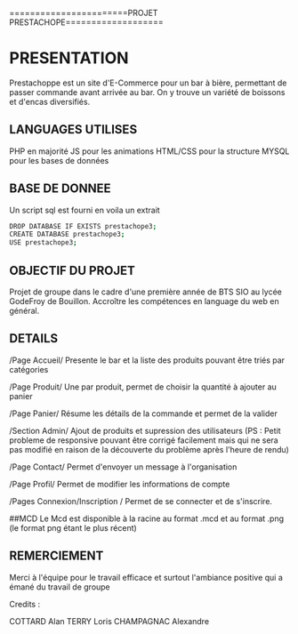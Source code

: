 =======================PROJET PRESTACHOPE===================

# PRESENTATION
Prestachoppe est un site d'E-Commerce pour un bar à bière, permettant de passer commande avant arrivée au bar.
On y trouve un variété de boissons et d'encas diversifiés.


## LANGUAGES UTILISES
PHP en majorité
JS pour les animations
HTML/CSS pour la structure
MYSQL pour les bases de données

## BASE DE DONNEE
Un script sql est fourni en voila un extrait

```bash
DROP DATABASE IF EXISTS prestachope3;
CREATE DATABASE prestachope3;
USE prestachope3;
```
## OBJECTIF DU PROJET
Projet de groupe dans le cadre d'une première année de BTS SIO au lycée GodeFroy de Bouillon. Accroître les
compétences en language du web en général.

## DETAILS

/Page Accueil/
Presente le bar et la liste des produits pouvant être triés par catégories

/Page Produit/
Une par produit, permet de choisir la quantité à ajouter au panier

/Page Panier/
Résume les détails de la commande et permet de la valider

/Section Admin/
Ajout de produits et supression des utilisateurs (PS : Petit probleme de responsive pouvant être corrigé facilement mais qui ne sera pas modifié en raison de la découverte du problème après l'heure de rendu)

/Page Contact/
Permet d'envoyer un message à l'organisation

/Page Profil/
Permet de modifier les informations de compte

/Pages Connexion/Inscription /
Permet de se connecter et de s'inscrire.

##MCD
Le Mcd est disponible à la racine au format .mcd et au format .png (le format png étant le plus récent)

## REMERCIEMENT
Merci à l'équipe pour le travail efficace et surtout l'ambiance positive qui a émané du travail de groupe


Credits :

COTTARD Alan
TERRY Loris
CHAMPAGNAC Alexandre
